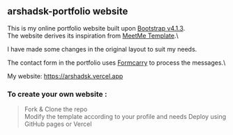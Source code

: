 ## arshadsk-portfolio website

This is my online portfolio website built upon [Bootstrap v4.1.3](https://blog.getbootstrap.com/2018/07/24/bootstrap-4-1-3/).\
The website derives its inspiration from 
[MeetMe Template](https://themewagon.com/themes/meetme-free-bootstrap-4-personal-portfolio-website-template).\

I have made some changes in the original layout to suit my needs. 

The contact form in the portfolio uses [Formcarry](https://formcarry.com/) to process the messages.\

My website: https://arshadsk.vercel.app

### To create your own website :

> Fork & Clone the repo\
> Modify the template according to your profile and needs
> Deploy using GitHub pages or Vercel
